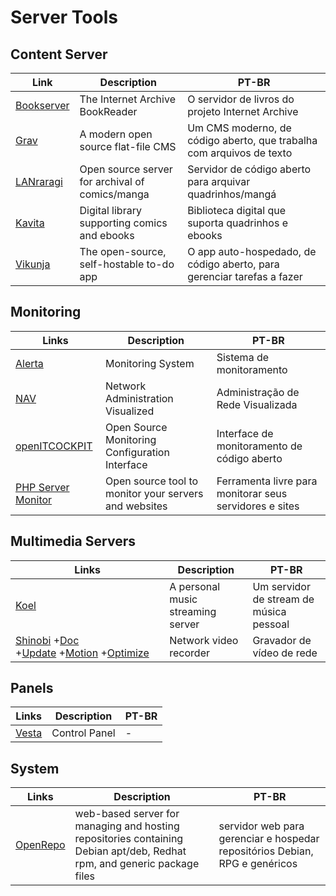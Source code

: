 # Server Tools

## Content Server

| Link                                                        | Description                                     | PT-BR                                                                  |
| ----------------------------------------------------------- | ----------------------------------------------- | ---------------------------------------------------------------------- |
| [Bookserver](https://github.com/internetarchive/bookserver) | The Internet Archive BookReader                 | O servidor de livros do projeto Internet Archive                       |
| [Grav](https://getgrav.org)                                 | A modern open source flat-file CMS              | Um CMS moderno, de código aberto, que trabalha com arquivos de texto   |
| [LANraragi](https://github.com/Difegue/LANraragi)           | Open source server for archival of comics/manga | Servidor de código aberto para arquivar quadrinhos/mangá               |
| [Kavita](https://www.kavitareader.com/#home)                | Digital library supporting comics and ebooks    | Biblioteca digital que suporta quadrinhos e ebooks                     |
| [Vikunja](https://vikunja.io/)                              | The open-source, self-hostable to-do app        | O app auto-hospedado, de código aberto, para gerenciar tarefas a fazer |

## Monitoring

| Links                                                   | Description                                           | PT-BR                                                   |
| ------------------------------------------------------- | ----------------------------------------------------- | ------------------------------------------------------- |
| [Alerta](https://alerta.io/)                            | Monitoring System                                     | Sistema de monitoramento                                |
| [NAV](https://nav.uninett.no/)                          | Network Administration Visualized                     | Administração de Rede Visualizada                       |
| [openITCOCKPIT](https://openitcockpit.io/)              | Open Source Monitoring Configuration Interface        | Interface de monitoramento de código aberto             |
| [PHP Server Monitor](https://www.phpservermonitor.org/) | Open source tool to monitor your servers and websites | Ferramenta livre para monitorar seus servidores e sites |

## Multimedia Servers

| Links                                                                                                                                                                                                                                                                                                   | Description            | PT-BR                     |
| ------------------------------------------------------------------------------------------------------------------------------------------------------------------------------------------------------------------------------------------------------------------------------------------------------- | ---------------------- | ------------------------- |
| [Koel](https://koel.dev/) | A personal music streaming server | Um servidor de stream de música pessoal |
| [Shinobi](https://shinobi.video/) +[Doc](https://docs.shinobi.video/) +[Update](https://hub.shinobi.video/articles/view/LTVqL3I8f8kIzsX) +[Motion](https://hub.shinobi.video/articles/view/LKdcgcgWy9RJfUh) +[Optimize](https://medium.com/@ShinobiSystems/how-i-optimized-my-rtsp-camera-d2e04b073ab7) | Network video recorder | Gravador de vídeo de rede |

## Panels

| Links                         | Description   | PT-BR |
| ----------------------------- | ------------- | ----- |
| [Vesta](https://vestacp.com/) | Control Panel | -     |

## System

| Links                                            | Description                                                                                                             | PT-BR                                                                       |
| ------------------------------------------------ | ----------------------------------------------------------------------------------------------------------------------- | --------------------------------------------------------------------------- |
| [OpenRepo](https://github.com/openkilt/openrepo) | web-based server for managing and hosting repositories containing Debian apt/deb, Redhat rpm, and generic package files | servidor web para gerenciar e hospedar repositórios Debian, RPG e genéricos |